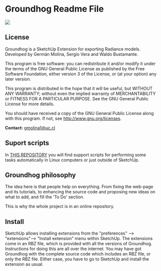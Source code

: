 
# Groundhog Readme File
![](http://groundhogproject.org/images/Scene_1.png)

## License

Groundhog is a SketchUp Extension for exporting Radiance models. Developed
by Germán Molina, Sergio Vera and Waldo Bustamante.

This program is free software: you can redistribute it and/or modify
it under the terms of the GNU General Public License as published by
the Free Software Foundation, either version 3 of the License, or
(at your option) any later version.

This program is distributed in the hope that it will be useful,
but WITHOUT ANY WARRANTY; without even the implied warranty of
MERCHANTABILITY or FITNESS FOR A PARTICULAR PURPOSE.  See the
GNU General Public License for more details.

You should have received a copy of the GNU General Public License
along with this program.  If not, see <http://www.gnu.org/licenses>.


**Contact:** gmolina1@uc.cl

## Suport scripts
In [THIS REPOSITORY](https://github.com/IGD-Labs/GroundhogScripts) you will find
support scripts for performing some tasks automatically in Linux computers or
just outside of SketchUp.

## Groundhog philosophy
The idea here is that people help on everything. From fixing the web-page and its
tutorials, to enhancing the source code and proposing new ideas on what to add,
and fill the 'To Do' section.

This is why the whole project is in an online repository.

## Install

SketchUp allows installing extensions from the "preferences" --> "extensions"--> "Install extension" menu within SketchUp. The extensions come in an RBZ file, which is provided with all the versions of Groundhog. Instructions for doing this are all over the internet. You may have got Groundhog with the complete source code which includes an RBZ file, or only the RBZ file. Either case, you have to go to SketchUp and install the extension as usual.
